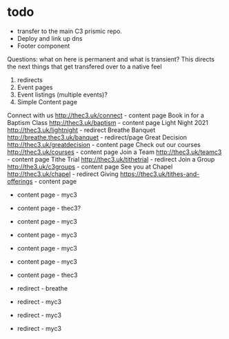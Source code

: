 # todo

- transfer to the main C3 prismic repo.
- Deploy and link up dns
- Footer component

Questions: what on here is permanent and what is transient?
This directs the next things that get transfered over to a native feel

1. redirects
2. Event pages
3. Event listings (multiple events)?
4. Simple Content page

Connect with us http://thec3.uk/connect - content page
Book in for a Baptism Class http://thec3.uk/baptism - content page
Light Night 2021 http://thec3.uk/lightnight - redirect
Breathe Banquet http://breathe.thec3.uk/banquet - redirect/page
Great Decision http://thec3.uk/greatdecision - content page
Check out our courses http://thec3.uk/courses - content page
Join a Team http://thec3.uk/teamc3 - content page
Tithe Trial http://thec3.uk/tithetrial - redirect
Join a Group http://the3.uk/c3groups - content page
See you at Chapel http://thec3.uk/chapel - redirect
Giving https://thec3.uk/tithes-and-offerings - content page

- content page - myc3
- content page - thec3?
- content page - myc3
- content page - myc3
- content page - myc3
- content page - myc3
- content page - thec3

- redirect - breathe
- redirect - myc3
- redirect - myc3
- redirect - myc3

